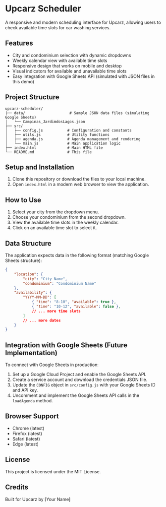 # Upcarz Scheduler

A responsive and modern scheduling interface for Upcarz, allowing users to check available time slots for car washing services.

## Features

- City and condominium selection with dynamic dropdowns
- Weekly calendar view with available time slots
- Responsive design that works on mobile and desktop
- Visual indicators for available and unavailable time slots
- Easy integration with Google Sheets API (simulated with JSON files in this demo)

## Project Structure

```
upcarz-scheduler/
├── data/                    # Sample JSON data files (simulating Google Sheets)
│   └── Campinas_JardimdosLagos.json
├── src/
│   ├── config.js           # Configuration and constants
│   ├── utils.js            # Utility functions
│   ├── agenda.js           # Agenda management and rendering
│   └── main.js             # Main application logic
├── index.html              # Main HTML file
└── README.md               # This file
```

## Setup and Installation

1. Clone this repository or download the files to your local machine.
2. Open `index.html` in a modern web browser to view the application.

## How to Use

1. Select your city from the dropdown menu.
2. Choose your condominium from the second dropdown.
3. View the available time slots in the weekly calendar.
4. Click on an available time slot to select it.

## Data Structure

The application expects data in the following format (matching Google Sheets structure):

```json
{
    "location": {
        "city": "City Name",
        "condominium": "Condominium Name"
    },
    "availability": {
        "YYYY-MM-DD": [
            { "time": "8-10", "available": true },
            { "time": "10-12", "available": false },
            // ... more time slots
        ]
        // ... more dates
    }
}
```

## Integration with Google Sheets (Future Implementation)

To connect with Google Sheets in production:

1. Set up a Google Cloud Project and enable the Google Sheets API.
2. Create a service account and download the credentials JSON file.
3. Update the `CONFIG` object in `src/config.js` with your Google Sheets ID and API key.
4. Uncomment and implement the Google Sheets API calls in the `loadAgenda` method.

## Browser Support

- Chrome (latest)
- Firefox (latest)
- Safari (latest)
- Edge (latest)

## License

This project is licensed under the MIT License.

## Credits

Built for Upcarz by [Your Name]
